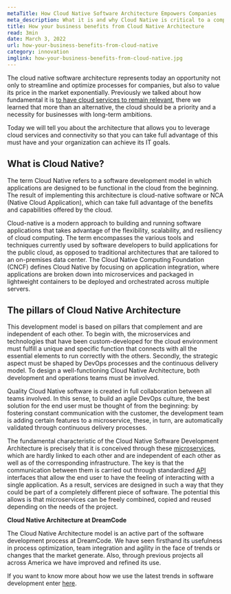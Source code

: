```yaml
---
metaTitle: How Cloud Native Software Architecture Empowers Companies
meta_description: What it is and why Cloud Native is critical to a company's scalability and long-term value.
title: How your business benefits from Cloud Native Architecture
read: 3min
date: March 3, 2022
url: how-your-business-benefits-from-cloud-native
category: innovation
imglink: how-your-business-benefits-from-cloud-native.jpg
---
```


The cloud native software architecture represents today an opportunity not only to streamline and optimize processes for companies, but also to value its price in the market exponentially. Previously we talked about how fundamental it is [to have cloud services to remain relevant](https://www.dreamcodesoft.com/en/blog/types-of-cloud-applications-how-to-benefit-from-them), there we learned that more than an alternative, the cloud should be a priority and a necessity for businesses with long-term ambitions.

Today we will tell you about the architecture that allows you to leverage cloud services and connectivity so that you can take full advantage of this must have and your organization can achieve its IT goals.

## What is Cloud Native?

The term Cloud Native refers to a software development model in which applications are designed to be functional in the cloud from the beginning. The result of implementing this architecture is cloud-native software or NCA (Native Cloud Application), which can take full advantage of the benefits and capabilities offered by the cloud.

Cloud-native is a modern approach to building and running software applications that takes advantage of the flexibility, scalability, and resiliency of cloud computing. The term encompasses the various tools and techniques currently used by software developers to build applications for the public cloud, as opposed to traditional architectures that are tailored to an on-premises data center. The Cloud Native Computing Foundation (CNCF) defines Cloud Native by focusing on application integration, where applications are broken down into microservices and packaged in lightweight containers to be deployed and orchestrated across multiple servers.

## The pillars of Cloud Native Architecture

This development model is based on pillars that complement and are independent of each other. To begin with, the microservices and technologies that have been custom-developed for the cloud environment must fulfill a unique and specific function that connects with all the essential elements to run correctly with the others. Secondly, the strategic aspect must be shaped by DevOps processes and the continuous delivery model. To design a well-functioning Cloud Native Architecture, both development and operations teams must be involved.

Quality Cloud Native software is created in full collaboration between all teams involved. In this sense, to build an agile DevOps culture, the best solution for the end user must be thought of from the beginning: by fostering constant communication with the customer, the development team is adding certain features to a microservice, these, in turn, are automatically validated through continuous delivery processes.

The fundamental characteristic of the Cloud Native Software Development Architecture is precisely that it is conceived through these [microservices](https://www.dreamcodesoft.com/en/blog/everything-you-need-to-know-about-microservices), which are hardly linked to each other and are independent of each other as well as of the corresponding infrastructure. The key is that the communication between them is carried out through standardized [API](https://www.dreamcodesoft.com/en/blog/API-driven-Architecture-simplifying-software-development) interfaces that allow the end user to have the feeling of interacting with a single application. As a result, services are designed in such a way that they could be part of a completely different piece of software. The potential this allows is that microservices can be freely combined, copied and reused depending on the needs of the project.

**Cloud Native Architecture at DreamCode**

The Cloud Native Architecture model is an active part of the software development process at DreamCode. We have seen firsthand its usefulness in process optimization, team integration and agility in the face of trends or changes that the market generate. Also, through previous projects all across America we have improved and refined its use.

If you want to know more about how we use the latest trends in software development enter [here](https://www.dreamcodesoft.com/en/contact).
